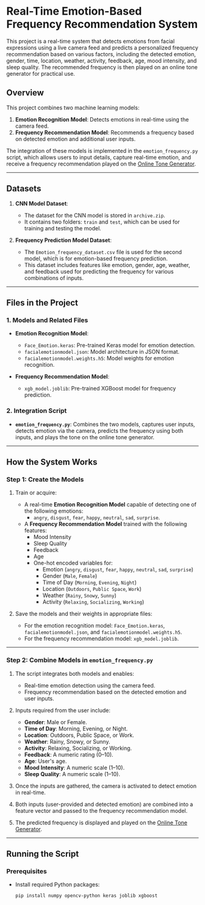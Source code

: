 # Real-Time Emotion-Based Frequency Recommendation System

This project is a real-time system that detects emotions from facial expressions using a live camera feed and predicts a personalized frequency recommendation based on various factors, including the detected emotion, gender, time, location, weather, activity, feedback, age, mood intensity, and sleep quality. The recommended frequency is then played on an online tone generator for practical use.

## Overview

This project combines two machine learning models:
1. **Emotion Recognition Model**: Detects emotions in real-time using the camera feed.
2. **Frequency Recommendation Model**: Recommends a frequency based on detected emotion and additional user inputs.

The integration of these models is implemented in the `emotion_frequency.py` script, which allows users to input details, capture real-time emotion, and receive a frequency recommendation played on the [Online Tone Generator](https://onlinetonegenerator.com).

---

## Datasets

1. **CNN Model Dataset**:
   - The dataset for the CNN model is stored in `archive.zip`.
   - It contains two folders: `train` and `test`, which can be used for training and testing the model.

2. **Frequency Prediction Model Dataset**:
   - The `Emotion_frequency_dataset.csv` file is used for the second model, which is for emotion-based frequency prediction.
   - This dataset includes features like emotion, gender, age, weather, and feedback used for predicting the frequency for various combinations of inputs.

---

## Files in the Project

### 1. **Models and Related Files**
- **Emotion Recognition Model**:
  - `Face_Emotion.keras`: Pre-trained Keras model for emotion detection.
  - `facialemotionmodel.json`: Model architecture in JSON format.
  - `facialemotionmodel.weights.h5`: Model weights for emotion recognition.

- **Frequency Recommendation Model**:
  - `xgb_model.joblib`: Pre-trained XGBoost model for frequency prediction.

### 2. **Integration Script**
- **`emotion_frequency.py`**: Combines the two models, captures user inputs, detects emotion via the camera, predicts the frequency using both inputs, and plays the tone on the online tone generator.

---

## How the System Works

### Step 1: **Create the Models**
1. Train or acquire:
   - A real-time **Emotion Recognition Model** capable of detecting one of the following emotions:
     - `angry`, `disgust`, `fear`, `happy`, `neutral`, `sad`, `surprise`.
   - A **Frequency Recommendation Model** trained with the following features:
     - Mood Intensity
     - Sleep Quality
     - Feedback
     - Age
     - One-hot encoded variables for:
       - Emotion (`angry`, `disgust`, `fear`, `happy`, `neutral`, `sad`, `surprise`)
       - Gender (`Male`, `Female`)
       - Time of Day (`Morning`, `Evening`, `Night`)
       - Location (`Outdoors`, `Public Space`, `Work`)
       - Weather (`Rainy`, `Snowy`, `Sunny`)
       - Activity (`Relaxing`, `Socializing`, `Working`)

2. Save the models and their weights in appropriate files:
   - For the emotion recognition model: `Face_Emotion.keras`, `facialemotionmodel.json`, and `facialemotionmodel.weights.h5`.
   - For the frequency recommendation model: `xgb_model.joblib`.

---

### Step 2: **Combine Models in `emotion_frequency.py`**
1. The script integrates both models and enables:
   - Real-time emotion detection using the camera feed.
   - Frequency recommendation based on the detected emotion and user inputs.

2. Inputs required from the user include:
   - **Gender**: Male or Female.
   - **Time of Day**: Morning, Evening, or Night.
   - **Location**: Outdoors, Public Space, or Work.
   - **Weather**: Rainy, Snowy, or Sunny.
   - **Activity**: Relaxing, Socializing, or Working.
   - **Feedback**: A numeric rating (0–10).
   - **Age**: User's age.
   - **Mood Intensity**: A numeric scale (1–10).
   - **Sleep Quality**: A numeric scale (1–10).

3. Once the inputs are gathered, the camera is activated to detect emotion in real-time.

4. Both inputs (user-provided and detected emotion) are combined into a feature vector and passed to the frequency recommendation model.

5. The predicted frequency is displayed and played on the [Online Tone Generator](https://onlinetonegenerator.com).

---

## Running the Script

### Prerequisites
- Install required Python packages:
  ```bash
  pip install numpy opencv-python keras joblib xgboost

